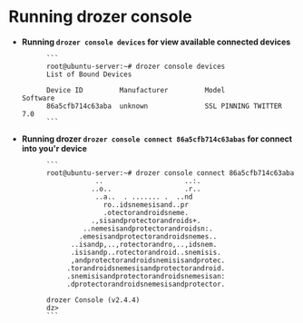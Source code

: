 # Running drozer console #

* **Running `drozer console devices` for view available connected devices**

            ```
            root@ubuntu-server:~# drozer console devices
            List of Bound Devices

            Device ID         Manufacturer         Model                 Software  
            86a5cfb714c63aba  unknown              SSL PINNING TWITTER   7.0 
            ```

* **Running drozer `drozer console connect 86a5cfb714c63abas` for connect into you'r device**

            ```
            root@ubuntu-server:~# drozer console connect 86a5cfb714c63aba
                        ..                    ..:.
                       ..o..                  .r..
                        ..a..  . ....... .  ..nd
                          ro..idsnemesisand..pr
                          .otectorandroidsneme.
                       .,sisandprotectorandroids+.
                     ..nemesisandprotectorandroidsn:.
                    .emesisandprotectorandroidsnemes..
                  ..isandp,..,rotectorandro,..,idsnem.
                  .isisandp..rotectorandroid..snemisis.
                  ,andprotectorandroidsnemisisandprotec.
                 .torandroidsnemesisandprotectorandroid.
                 .snemisisandprotectorandroidsnemesisan:
                 .dprotectorandroidsnemesisandprotector.

            drozer Console (v2.4.4)
            dz>
            ```
